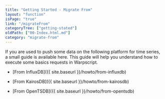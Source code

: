 ```yaml
---
title: "Getting Started - Migrate From"
layout: "function"
isPage: "true"
link: "/migrateFrom"
categoryTree: ["getting-stated"]
oldPath: ["00-Index.html.md"]
category: "migrate-from"
---
```


If you are used to push some data on the following platform for time series, a small guide is available here. This guide will help you understand how to execute some basics requests in Warpscript.

* [From InfluxDB]({{ site.baseurl }}/howto/from-influxdb)

* [From KairosDB]({{ site.baseurl }}/howto/from-kairosdb)

* [From OpenTSDB]({{ site.baseurl }}/howto/from-opentsdb)
